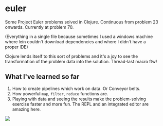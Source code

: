 # euler
Some Project Euler problems solved in Clojure. Continuous from problem 23 onwards. Currently at problem 70.

(Everything in a single file because sometimes I used a windows machine where lein couldn't download dependencies and where I didn't have a proper IDE)

Clojure lends itself to this sort of problems and it's a joy to see the transformation of the problem data into the solution. Thread-last macro ftw!

## What I've learned so far
1. How to create pipelines which work on data. Or Conveyor belts.
2. How powerful `map`, `filter`, `reduce` functions are.
3. Playing with data and seeing the results make the problem-solving exercise faster and more fun. The REPL and an integrated editor are amazing here.

![](https://projecteuler.net/profile/dumrat.png)
